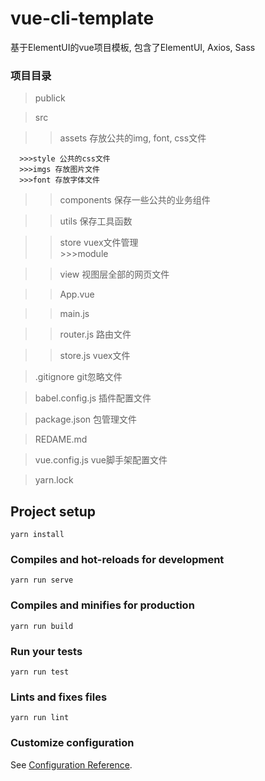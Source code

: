 # vue-cli-template
基于ElementUI的vue项目模板, 包含了ElementUI, Axios, Sass

### 项目目录
>publick

>src  

  >>assets  存放公共的img, font, css文件   
  
      >>>style 公共的css文件       
      >>>imgs 存放图片文件        
      >>>font 存放字体文件

  >> components 保存一些公共的业务组件

  >>utils 保存工具函数

  >>store vuex文件管理        
    >>>module

  >>view  视图层全部的网页文件

  >>App.vue

  >>main.js

  >>router.js 路由文件

  >>store.js vuex文件

>.gitignore git忽略文件

> babel.config.js 插件配置文件

>package.json 包管理文件

>REDAME.md  

>vue.config.js  vue脚手架配置文件

>yarn.lock


## Project setup
```
yarn install
```

### Compiles and hot-reloads for development
```
yarn run serve
```

### Compiles and minifies for production
```
yarn run build
```

### Run your tests
```
yarn run test
```

### Lints and fixes files
```
yarn run lint
```

### Customize configuration
See [Configuration Reference](https://cli.vuejs.org/config/).
